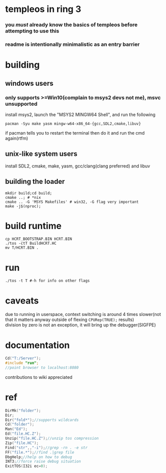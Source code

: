 # templeos in ring 3
### you ***must*** already know the basics of templeos before attempting to use this
### readme is intentionally minimalistic as an entry barrier

# building
## windows users
### only supports >=Win10(complain to msys2 devs not me), msvc unsupported
install msys2, launch the "MSYS2 MINGW64 Shell", and run the following
```
pacman -Syu make yasm mingw-w64-x86_64-{gcc,SDL2,cmake,libuv}
```
if pacman tells you to restart the terminal then do it and run the cmd again(rtfm)
## unix-like system users
install SDL2, cmake, make, yasm, gcc/clang(clang preferred) and libuv
## building the loader
```
mkdir build;cd build;
cmake ..; # *nix
cmake .. -G 'MSYS Makefiles' # win32, -G flag very important
make -j$(nproc);
```
# build runtime
```
cp HCRT_BOOTSTRAP.BIN HCRT.BIN
./tos -ctT BuildHCRT.HC
mv T/HCRT.BIN .
```
# run
```
./tos -t T #-h for info on other flags
```
# caveats
due to running in userspace, context switching is around 4 times slower(not that it matters anyway outside of flexing `CPURep(TRUE);` results) <br>
division by zero is not an exception, it will bring up the debugger(SIGFPE)

# documentation
```C
Cd("T:/Server");
#include "run";
//point browser to localhost:8080
```
contributions to wiki appreciated

# ref
```C
DirMk("folder");
Dir;
Dir("fold*");//supports wildcards
Cd("folder");
Man("Ed");
Ed("file.HC.Z");
Unzip("file.HC.Z");//unzip tos compression
Zip("file.HC");
Find("str",,"-i");//grep -rn . -e str
FF("file.*");//find .|grep file
DbgHelp;//help on how to debug
INT3;//force raise debug situation
ExitTOS(I32i ec=0);
```
